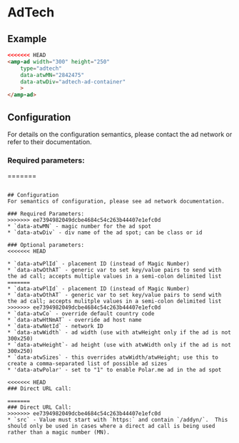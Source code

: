 <!---
Copyright 2015 The AMP HTML Authors. All Rights Reserved.

Licensed under the Apache License, Version 2.0 (the "License");
you may not use this file except in compliance with the License.
You may obtain a copy of the License at

      http://www.apache.org/licenses/LICENSE-2.0

Unless required by applicable law or agreed to in writing, software
distributed under the License is distributed on an "AS-IS" BASIS,
WITHOUT WARRANTIES OR CONDITIONS OF ANY KIND, either express or implied.
See the License for the specific language governing permissions and
limitations under the License.
-->

# AdTech

## Example

```html
<<<<<<< HEAD
<amp-ad width="300" height="250"
    type="adtech"
    data-atwMN="2842475"
    data-atwDiv="adtech-ad-container"
    >
</amp-ad>
```

## Configuration

For details on the configuration semantics, please contact the ad network or refer to their documentation. 

### Required parameters:

=======
<amp-ad width=300 height=250
        type="adtech"
        data-atwMN="2842475"
        data-atwDiv="adtech-ad-container"
        >
```

## Configuration
For semantics of configuration, please see ad network documentation.

### Required Parameters:
>>>>>>> ee7394982049dcbe4684c54c263b44407e1efc0d
* `data-atwMN` - magic number for the ad spot
* `data-atwDiv` - div name of the ad spot; can be class or id

### Optional parameters:
<<<<<<< HEAD

* `data-atwPlId` - placement ID (instead of Magic Number)
* `data-atwOthAT` - generic var to set key/value pairs to send with the ad call; accepts multiple values in a semi-colon delimited list
=======
* `data-atwPlId` - placement ID (instead of Magic Number)
* `data-atwOthAT` - generic var to set key/value pairs to send with the ad call; accepts mulitple values in a semi-colon delimited list
>>>>>>> ee7394982049dcbe4684c54c263b44407e1efc0d
* `data-atwCo` - override default country code
* `data-atwHtNmAT` - override ad host name
* `data-atwNetId` - network ID
* `data-atwWidth` - ad width (use with atwHeight only if the ad is not 300x250)
* `data-atwHeight`- ad height (use with atwWidth only if the ad is not 300x250)
* `data-atwSizes` - this overrides atwWidth/atwHeight; use this to create a comma-separated list of possible ad sizes
* 'data-atwPolar' - set to "1" to enable Polar.me ad in the ad spot

<<<<<<< HEAD
### Direct URL call:

=======
### Direct URL Call:
>>>>>>> ee7394982049dcbe4684c54c263b44407e1efc0d
* `src` - Value must start with `https:` and contain `/addyn/`.  This should only be used in cases where a direct ad call is being used rather than a magic number (MN).

